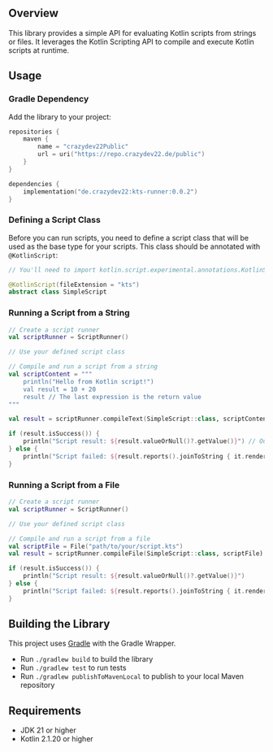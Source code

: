 ## Overview

This library provides a simple API for evaluating Kotlin scripts from strings or files. It leverages the Kotlin Scripting API to compile and execute Kotlin scripts at runtime.

## Usage

### Gradle Dependency

Add the library to your project:

```kotlin
repositories {
    maven {
        name = "crazydev22Public"
        url = uri("https://repo.crazydev22.de/public")
    }
}

dependencies {
    implementation("de.crazydev22:kts-runner:0.0.2")
}
```

### Defining a Script Class

Before you can run scripts, you need to define a script class that will be used as the base type for your scripts. This class should be annotated with `@KotlinScript`:

```kotlin
// You'll need to import kotlin.script.experimental.annotations.KotlinScript

@KotlinScript(fileExtension = "kts")
abstract class SimpleScript
```

### Running a Script from a String

```kotlin
// Create a script runner
val scriptRunner = ScriptRunner()

// Use your defined script class

// Compile and run a script from a string
val scriptContent = """
    println("Hello from Kotlin script!")
    val result = 10 + 20
    result // The last expression is the return value
"""

val result = scriptRunner.compileText(SimpleScript::class, scriptContent).flatMap { it.evaluate() }

if (result.isSuccess()) {
    println("Script result: ${result.valueOrNull()?.getValue()}") // Outputs: Script result: 30
} else {
    println("Script failed: ${result.reports().joinToString { it.render() }}")
}
```

### Running a Script from a File

```kotlin
// Create a script runner
val scriptRunner = ScriptRunner()

// Use your defined script class

// Compile and run a script from a file
val scriptFile = File("path/to/your/script.kts")
val result = scriptRunner.compileFile(SimpleScript::class, scriptFile).flatMap { it.evaluate() }

if (result.isSuccess()) {
    println("Script result: ${result.valueOrNull()?.getValue()}")
} else {
    println("Script failed: ${result.reports().joinToString { it.render() }}")
}
```

## Building the Library

This project uses [Gradle](https://gradle.org/) with the Gradle Wrapper.

* Run `./gradlew build` to build the library
* Run `./gradlew test` to run tests
* Run `./gradlew publishToMavenLocal` to publish to your local Maven repository

## Requirements

- JDK 21 or higher
- Kotlin 2.1.20 or higher
